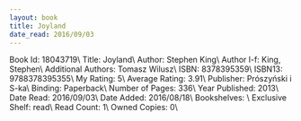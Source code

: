 ```yaml
---
layout: book
title: Joyland
date_read: 2016/09/03
---
```


Book Id: 18043719\ 
Title: Joyland\ 
Author: Stephen King\ 
Author l-f: King, Stephen\ 
Additional Authors: Tomasz Wilusz\ 
ISBN: 8378395359\ 
ISBN13: 9788378395355\ 
My Rating: 5\ 
Average Rating: 3.91\ 
Publisher: Prószyński i S-ka\ 
Binding: Paperback\ 
Number of Pages: 336\ 
Year Published: 2013\ 
Date Read: 2016/09/03\ 
Date Added: 2016/08/18\ 
Bookshelves: \ 
Exclusive Shelf: read\ 
Read Count: 1\ 
Owned Copies: 0\ 

